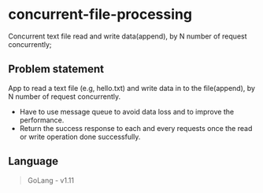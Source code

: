 # concurrent-file-processing
 Concurrent text file read and write data(append), by N number of request concurrently;

## Problem statement
  App to read a text file (e.g, hello.txt) and write data in to the file(append), by N number of request concurrently. 
  
* Have to use message queue to avoid data loss and to improve the performance.
* Return the success response to each and every requests once the read or write operation done successfully. 

## Language

> GoLang - v1.11
